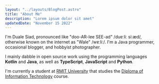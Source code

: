 ```yaml
---
layout: "../layouts/BlogPost.astro"
title: "About Me"
description: "Lorem ipsum dolor sit amet"
updatedDate: "November 15 2022"
---
```


I'm Duale Siad, pronounced like "doo-AR-lee SEE-ad" /duɐːliː siːæd/, otherwise known on the internet as "Wale" /wɐːliː/. I'm a Java programmer, occasional blogger, and hobbyist photographer.

I mainly dabble in open source work using the programming languages **Kotlin** and **Java**, as well as **TypeScript**, **JavaScript** and **Python**.

I'm currently a student at [RMIT University](https://rmit.edu.au) that studies the [Diploma of Information Technology](https://www.rmit.edu.au/study-with-us/levels-of-study/vocational-study/diplomas/diploma-of-information-technology-c5402) course. 